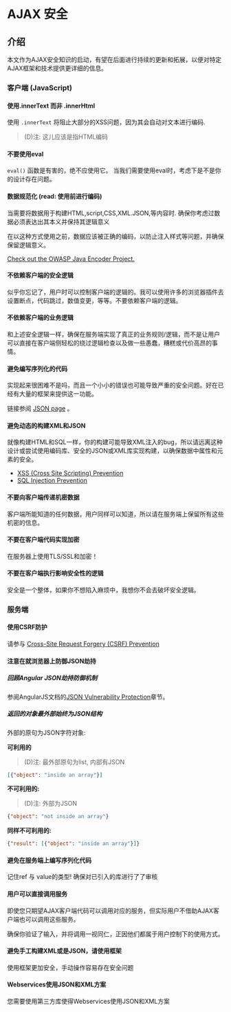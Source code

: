 # AJAX 安全

## 介绍

本文作为AJAX安全知识的启动，有望在后面进行持续的更新和拓展，以便对特定AJAX框架和技术提供更详细的信息。

### 客户端 (JavaScript)

#### 使用.innerText 而非 .innerHtml

使用 `.innerText` 将阻止大部分的XSS问题，因为其会自动对文本进行编码.

> (D)注: 这儿应该是指HTML编码

#### 不要使用eval

`eval()` 函数是有害的，绝不应使用它。 当我们需要使用eval时，考虑下是不是你的设计存在问题。

#### 数据规范化 (read: 使用前进行编码)

当需要将数据用于构建HTML,script,CSS,XML.JSON,等内容时. 确保你考虑过数据必须表达出其本义并保持其逻辑意义

在以这种方式使用之前，数据应该被正确的编码，以防止注入样式等问题，并确保保留逻辑意义。

[Check out the OWASP Java Encoder Project.](https://owasp.org/www-project-java-encoder/)

#### 不依赖客户端的安全逻辑

似乎你忘记了，用户时可以控制客户端的逻辑的。我可以使用许多的浏览器插件去设置断点，代码跳过，数值变更，等等。不要依赖客户端的逻辑。

#### 不依赖客户端的业务逻辑

和上述安全逻辑一样，确保在服务端实现了真正的业务规则/逻辑，而不是让用户可以直接在客户端侧轻松的绕过逻辑检查以及做一些愚蠢，糟糕或代价高昂的事情。

#### 避免编写序列化的代码

实现起来很困难不是吗，而且一个小小的错误也可能导致严重的安全问题。好在已经有大量的框架来提供这一功能。

链接参阅 [JSON page](http://www.json.org/) 。

#### 避免动态的构建XML和JSON

就像构建HTML和SQL一样，你的构建可能导致XML注入的bug，所以请远离这种设计或尝试使用编码库、安全的JSON或XML库实现构建，以确保数据中属性和元素的安全。

- [XSS (Cross Site Scripting) Prevention](Cross_Site_Scripting_Prevention_Cheat_Sheet.md)
- [SQL Injection Prevention](SQL_Injection_Prevention_Cheat_Sheet.md)

#### 不要向客户端传递机密数据

客户端所能知道的任何数据，用户同样可以知道，所以请在服务端上保留所有这些机密的信息。

#### 不要在客户端代码实现加密

在服务器上使用TLS/SSL和加密！

#### 不要在客户端执行影响安全性的逻辑

安全是一个整体，如果你不想陷入麻烦中，我想你不会去破坏安全逻辑。

### 服务端

#### 使用CSRF防护

请参与 [Cross-Site Request Forgery (CSRF) Prevention](Cross-Site_Request_Forgery_Prevention_Cheat_Sheet.md)

#### 注意在就浏览器上防御JSON劫持

##### 回顾Angular JSON劫持防御机制

参阅AngularJS文档的[JSON Vulnerability Protection](https://docs.angularjs.org/api/ng/service/$http#json-vulnerability-protection)章节。

##### 返回的对象最外部始终为JSON结构

外部的原句为JSON字符对象:

**可利用的**

> (D)注: 最外部原句为list, 内部有JSON

```json
[{"object": "inside an array"}]
```

**不可利用的:**

> (D)注: 外部为JSON

```json
{"object": "not inside an array"}
```

**同样不可利用的:**

```json
{"result": [{"object": "inside an array"}]}
```

#### 避免在服务端上编写序列化代码

记住ref 与 value的类型! 确保对已引入的库进行了了审核

#### 用户可以直接调用服务

即使您只期望AJAX客户端代码可以调用对应的服务，但实际用户不借助AJAX客户端也可以调用这些服务。

确保你验证了输入，并将调用一视同仁，正因他们都属于用户控制下的使用方式。

#### 避免手工构建XML或是JSON，请使用框架

使用框架更加安全，手动操作容易存在安全问题

#### Webservices使用JSON和XML方案

您需要使用第三方库使得Webservices使用JSON和XML方案

